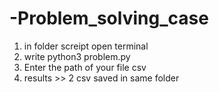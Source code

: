 # -Problem_solving_case

1. in folder screipt open terminal  
2. write python3 problem.py 
3. Enter the path of your file csv 
4. results >> 2 csv saved in same folder
